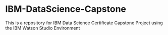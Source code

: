 # IBM-DataScience-Capstone
This is a repository for IBM Data Science Certificate Capstone Project using the IBM Watson Studio Environment
